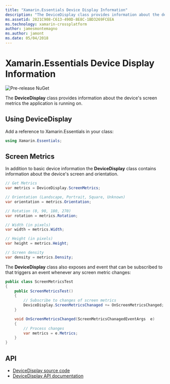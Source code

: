 ```yaml
---
title: "Xamarin.Essentials Device Display Information"
description: "The DeviceDisplay class provides information about the device's screen metrics the application is running on."
ms.assetid: 2821C908-C613-490D-8E8C-1BD3269FCEEA
ms.technology: xamarin-crossplatform
author: jamesmontemagno
ms.author: jamont
ms.date: 05/04/2018
---
```

# Xamarin.Essentials Device Display Information

![Pre-release NuGet](~/media/shared/pre-release.png)

The **DeviceDisplay** class provides information about the device's screen metrics the application is running on.

## Using DeviceDisplay

Add a reference to Xamarin.Essentials in your class:

```csharp
using Xamarin.Essentials;
```

## Screen Metrics

In addition to basic device information the **DeviceDisplay** class contains information about the device's screen and orientation.

```csharp
// Get Metrics
var metrics = DeviceDisplay.ScreenMetrics;

// Orientation (Landscape, Portrait, Square, Unknown)
var orientation = metrics.Orientation;

// Rotation (0, 90, 180, 270)
var rotation = metrics.Rotation;

// Width (in pixels)
var width = metrics.Width;

// Height (in pixels)
var height = metrics.Height;

// Screen density
var density = metrics.Density;
```

The **DeviceDisplay** class also exposes and event that can be subscribed to that triggers an event whenever any screen metric changes:

```csharp
public class ScreenMetricsTest
{
    public ScreenMetricsTest()
    {
        // Subscribe to changes of screen metrics
        DeviceDisplay.ScreenMetricsChanaged += OnScreenMetricsChanged;
    }

    void OnScreenMetricsChanged(ScreenMetricsChanagedEventArgs  e)
    {
        // Process changes
        var metrics = e.Metrics;
    }
}
```

## API

- [DeviceDisplay source code](https://github.com/xamarin/Essentials/tree/master/Essentials/DeviceDisplay)
- [DeviceDisplay API documentation](xref:Xamarin.Essentials.DeviceDisplay)
